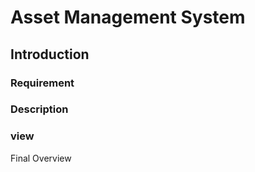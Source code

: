 # Asset Management System #



## Introduction ##

 

### Requirement  ###




### Description ###




### view ###

Final Overview



